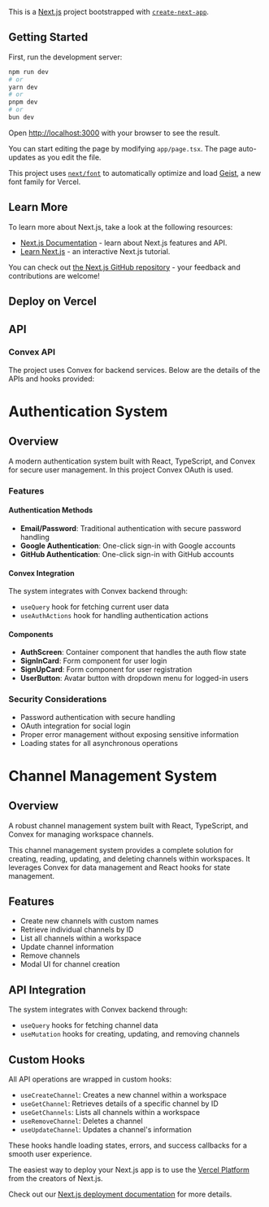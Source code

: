 This is a [Next.js](https://nextjs.org) project bootstrapped with [`create-next-app`](https://nextjs.org/docs/app/api-reference/cli/create-next-app).

## Getting Started

First, run the development server:

```bash
npm run dev
# or
yarn dev
# or
pnpm dev
# or
bun dev
```

Open [http://localhost:3000](http://localhost:3000) with your browser to see the result.

You can start editing the page by modifying `app/page.tsx`. The page auto-updates as you edit the file.

This project uses [`next/font`](https://nextjs.org/docs/app/building-your-application/optimizing/fonts) to automatically optimize and load [Geist](https://vercel.com/font), a new font family for Vercel.

## Learn More

To learn more about Next.js, take a look at the following resources:

- [Next.js Documentation](https://nextjs.org/docs) - learn about Next.js features and API.
- [Learn Next.js](https://nextjs.org/learn) - an interactive Next.js tutorial.

You can check out [the Next.js GitHub repository](https://github.com/vercel/next.js) - your feedback and contributions are welcome!

## Deploy on Vercel


## API

### Convex API

The project uses Convex for backend services. Below are the details of the APIs and hooks provided:

# Authentication System

## Overview

A modern authentication system built with React, TypeScript, and Convex for secure user management.
In this project Convex OAuth is used.

### Features

#### Authentication Methods

- **Email/Password**: Traditional authentication with secure password handling
- **Google Authentication**: One-click sign-in with Google accounts
- **GitHub Authentication**: One-click sign-in with GitHub accounts

#### Convex Integration

The system integrates with Convex backend through:

- `useQuery` hook for fetching current user data
- `useAuthActions` hook for handling authentication actions

#### Components

- **AuthScreen**: Container component that handles the auth flow state
- **SignInCard**: Form component for user login
- **SignUpCard**: Form component for user registration
- **UserButton**: Avatar button with dropdown menu for logged-in users

### Security Considerations

- Password authentication with secure handling
- OAuth integration for social login
- Proper error management without exposing sensitive information
- Loading states for all asynchronous operations


# Channel Management System

## Overview

A robust channel management system built with React, TypeScript, and Convex for managing workspace channels.

This channel management system provides a complete solution for creating, reading, updating, and deleting channels within workspaces. It leverages Convex for data management and React hooks for state management.

## Features

- Create new channels with custom names
- Retrieve individual channels by ID
- List all channels within a workspace
- Update channel information
- Remove channels
- Modal UI for channel creation

## API Integration

The system integrates with Convex backend through:

- `useQuery` hooks for fetching channel data
- `useMutation` hooks for creating, updating, and removing channels

## Custom Hooks

All API operations are wrapped in custom hooks:

- `useCreateChannel`: Creates a new channel within a workspace
- `useGetChannel`: Retrieves details of a specific channel by ID
- `useGetChannels`: Lists all channels within a workspace
- `useRemoveChannel`: Deletes a channel
- `useUpdateChannel`: Updates a channel's information

These hooks handle loading states, errors, and success callbacks for a smooth user experience.


The easiest way to deploy your Next.js app is to use the [Vercel Platform](https://vercel.com/new?utm_medium=default-template&filter=next.js&utm_source=create-next-app&utm_campaign=create-next-app-readme) from the creators of Next.js.

Check out our [Next.js deployment documentation](https://nextjs.org/docs/app/building-your-application/deploying) for more details.

